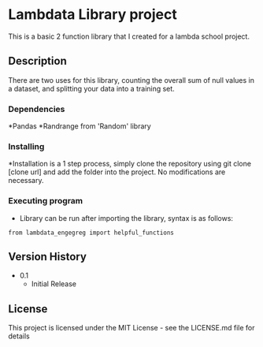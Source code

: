 # Lambdata Library project

This is a basic 2 function library that I created for a lambda school project.

## Description

There are two uses for this library, counting the overall sum of null values in a dataset, and splitting your data into a training set. 



### Dependencies

*Pandas
*Randrange from 'Random' library

### Installing

*Installation is a 1 step process, simply clone the repository using git clone [clone url] and add the folder into the project. No modifications are necessary.

### Executing program

* Library can be run after importing the library, syntax is as follows:

```
from lambdata_engegreg import helpful_functions
```

## Version History

* 0.1
    * Initial Release

## License

This project is licensed under the MIT License - see the LICENSE.md file for details


